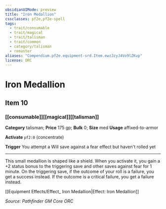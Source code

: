 ```yaml
---
obsidianUIMode: preview
title: "Iron Medallion"
cssclasses: pf2e,pf2e-spell
tags:
  - trait/consumable
  - trait/magical
  - trait/talisman
  - trait/common
  - category/talisman
  - remaster
aliases: "Compendium.pf2e.equipment-srd.Item.ewzJzyJ4Vo9lZKvp"
license: ORC
---
```

# Iron Medallion
## Item 10
### [[consumable]][[magical]][[talisman]]

**Category** talisman; 
**Price** 175 gp; 
**Bulk** 0; **Size** med
**Usage** affixed-to-armor

**Activate** `pf2:0` (concentrate)

**Trigger** You attempt a Will save against a fear effect but haven't rolled yet

* * *

This small medallion is shaped like a shield. When you activate it, you gain a +2 status bonus to the triggering save and other saves against fear for 1 minute. On the triggering save, if the outcome of your roll is a failure, you get a success instead. If the outcome is a critical failure, you get a failure instead.

[[Equipment Effects/Effect_ Iron Medallion|Effect: Iron Medallion]]

*Source: Pathfinder GM Core*
*ORC*